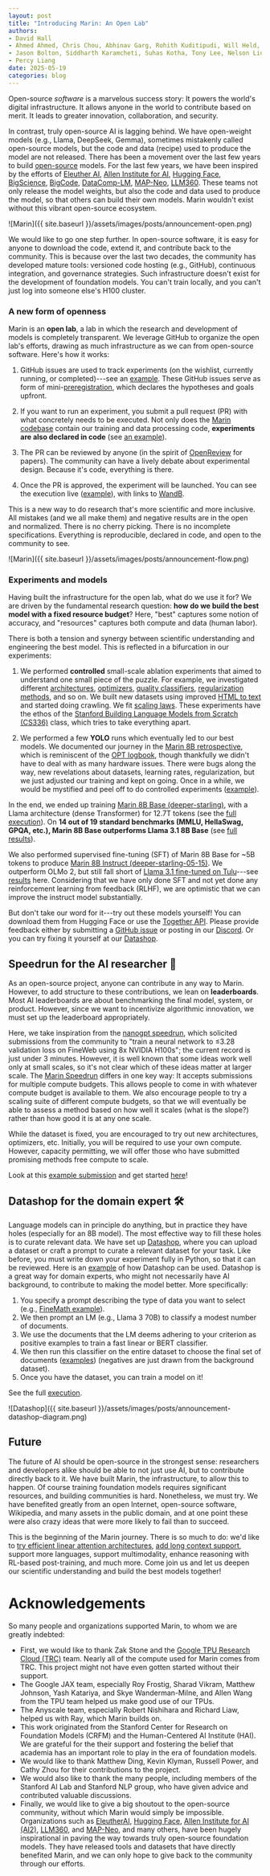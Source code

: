 ```yaml
---
layout: post
title: "Introducing Marin: An Open Lab"
authors:
- David Hall
- Ahmed Ahmed, Chris Chou, Abhinav Garg, Rohith Kuditipudi, Will Held, Nikil Ravi, Herumb Shandilya, Jason Wang
- Jason Bolton, Siddharth Karamcheti, Suhas Kotha, Tony Lee, Nelson Liu, Joel Niklaus, Ashwin Ramaswami, Kamyar Salahi, Kaiyue Wen, Chi Heem Wong, Sherry Yang, Ivan Zhou
- Percy Liang
date: 2025-05-19
categories: blog
---
```


Open-source *software* is a marvelous success story:
It powers the world's digital infrastructure.
It allows anyone in the world to contribute based on merit.
It leads to greater innovation, collaboration, and security.

In contrast, truly open-source AI is lagging behind.
We have open-weight models (e.g., Llama, DeepSeek, Gemma), sometimes mistakenly called open-source models,
but the code and data (recipe) used to produce the model are not released.
There has been a movement over the last few years to build [open-source](https://opensource.org/ai/open-source-ai-definition) models.
For the last few years, we have been inspired by the efforts of
[Eleuther AI](https://www.eleuther.ai/),
[Allen Institute for AI](https://allenai.org/),
[Hugging Face](https://huggingface.co/),
[BigScience](https://bigscience.huggingface.co/),
[BigCode](https://www.bigcode-project.org/),
[DataComp-LM](https://www.datacomp.ai/dclm/),
[MAP-Neo](https://map-neo.github.io/),
[LLM360](https://www.llm360.ai/).
These teams not only release the model weights,
but also the code and data used to produce the model,
so that others can build their own models.
Marin wouldn't exist without this vibrant open-source ecosystem.

![Marin]({{ site.baseurl }}/assets/images/posts/announcement-open.png)

We would like to go one step further.  In open-source software, it is easy for
anyone to download the code, extend it, and contribute back to the community.
This is because over the last two decades, the community has developed mature
tools: versioned code hosting (e.g., GitHub), continuous integration, and
governance strategies.  Such infrastructure doesn't exist for the development of
foundation models.  You can't train locally, and you can't just log into someone
else's H100 cluster.

### A new form of openness

Marin is an **open lab**, a lab in which the research and development of models
is completely transparent.  We leverage GitHub to organize the open lab's
efforts, drawing as much infrastructure as we can from open-source software.
Here's how it works:

1. GitHub issues are used to track experiments (on the wishlist, currently running, or completed)---see an [example](https://github.com/marin-community/marin/issues/1183).
These GitHub issues serve as form of mini-[preregistration](https://en.wikipedia.org/wiki/Preregistration_(science)),
which declares the hypotheses and goals upfront.

2. If you want to run an experiment, you submit a pull request (PR) with what concretely needs to be executed.
Not only does the [Marin codebase](https://github.com/marin-community/marin/)
contain our training and data processing code, **experiments are also declared
in code** (see [an
example](https://github.com/marin-community/marin/blob/main/experiments/exp1183_olmoe.py)).

3. The PR can be reviewed by anyone (in the spirit of
[OpenReview](https://openreview.net/) for papers).
The community can have a lively debate about experimental design.
Because it's code, everything is there.

4. Once the PR is approved, the experiment will be launched.
 You can see the execution live
([example](https://marin.community/data-browser/experiment/?path=gs%3A%2F%2Fmarin-us-west4%2Fexperiments%2Fexp1183_olmoe-f9d291.json)),
with links to [WandB](https://wandb.ai/marin-community/marin/reports/MoE-vs-Dense-1b--VmlldzoxMjgzMzI4OQ).

This is a new way to do research that's more scientific and more inclusive.
All mistakes (and we all make them) and negative results are in the open and normalized.
There is no cherry picking.
There is no incomplete specifications.
Everything is reproducible, declared in code, and open to the community to see.

![Marin]({{ site.baseurl }}/assets/images/posts/announcement-flow.png)

### Experiments and models

Having built the infrastructure for the open lab, what do we use it for?  We are
driven by the fundamental research question: **how do we build the best model
with a fixed resource budget**?  Here, "best" captures some notion of accuracy,
and "resources" captures both compute and data (human labor).

There is both a tension and synergy between scientific understanding and
engineering the best model.  This is reflected in a bifurcation in our
experiments:

1. We performed **controlled** small-scale ablation experiments that aimed to
understand one small piece of the puzzle.  For example, we investigated
different [architectures](https://github.com/marin-community/marin/issues/1183),
[optimizers](https://github.com/marin-community/marin/issues/1290), [quality
classifiers](https://github.com/marin-community/marin/issues/1290),
[regularization methods](https://github.com/marin-community/marin/issues/935),
and so on.  We built new datasets using improved [HTML to
text](https://marin.readthedocs.io/en/latest/reports/markdownified-datasets/)
and started doing crawling.  We fit [scaling laws](https://github.com/marin-community/marin/issues/780).
These experiments have the ethos of the [Stanford Building Language Models from Scratch (CS336)](https://cs336.stanford.edu) class,
which tries to take everything apart.

2. We performed a few **YOLO** runs which eventually led to our best models.  We
documented our journey in the [Marin 8B
retrospective](https://marin.readthedocs.io/en/latest/reports/marin-8b-retro/),
which is reminiscent of the [OPT
logbook](https://github.com/facebookresearch/metaseq/blob/main/projects/OPT/chronicles/OPT175B_Logbook.pdf),
though thankfully we didn't have to deal with as many hardware issues.  There
were bugs along the way, new revelations about datasets, learning rates,
regularization, but we just adjusted our training and kept on going.  Once in a
while, we would be mystified and peel off to do controlled experiments
([example](https://github.com/marin-community/marin/issues/950)).

In the end, we ended up training [Marin 8B Base (deeper-starling)](https://huggingface.co/marin-community/marin-8b-base/tree/deeper-starling),
with a Llama architecture (dense Transformer) for 12.7T tokens (see the [full execution](https://marin.community/data-browser/experiment/?path=gs%3A//marin-us-central2/experiments/exp600_tootsie-4699e2.json)).
On **14 out of 19 standard benchmarks (MMLU, HellaSwag, GPQA, etc.), Marin 8B Base outperforms Llama 3.1 8B Base** (see [full results](https://marin.readthedocs.io/en/latest/reports/marin-8b-retro/#base-model-results)).

We also performed supervised fine-tuning (SFT) of Marin 8B Base for ~5B tokens to produce [Marin 8B Instruct (deeper-starling-05-15)](https://huggingface.co/marin-community/marin-8b-instruct/tree/deeper-starling-05-15).
We outperform OLMo 2, but still fall short of [Llama 3.1 fine-tuned on Tulu](https://arxiv.org/abs/2411.15124)---see [results](https://marin.readthedocs.io/en/latest/reports/marin-8b-retro/#sft-evals) here.
Considering that we have only done SFT and not yet done any reinforcement learning from feedback (RLHF),
we are optimistic that we can improve the instruct model substantially.

But don't take our word for it---try out these models yourself!
You can download them from Hugging Face or use the [Together API](https://www.together.ai/models/marin-8b-instruct).
Please provide feedback either by submitting a [GitHub issue](https://github.com/marin-community/marin/issues/new/choose) or posting in our [Discord](https://discord.gg/J9CTk7pqcM).
Or you can try fixing it yourself at our [Datashop](https://marin.readthedocs.io/en/latest/tutorials/datashop/).

## Speedrun for the AI researcher 🏃

As an open-source project, anyone can contribute in any way to Marin.
However, to add structure to these contributions, we lean on **leaderboards**.
Most AI leaderboards are about benchmarking the final model, system, or product.
However, since we want to incentivize algorithmic innovation,
we must set up the leaderboard appropriately.

Here, we take inspiration from the [nanogpt speedrun](https://github.com/KellerJordan/modded-nanogpt?tab=readme-ov-file#world-record-history),
which solicited submissions from the community to "train a neural network to ≤3.28 validation loss on FineWeb using 8x NVIDIA H100s";
the current record is just under 3 minutes.
However, it is well known that some ideas work well only at small scales, so it's not clear which of these ideas matter at larger scale.
The [Marin Speedrun](https://marin.community/speedrun/) differs in one key way: It accepts submissions for multiple compute budgets.
This allows people to come in with whatever compute budget is available to them.
We also encourage people to try a scaling suite of different compute budgets,
so that we will eventually be able to assess a method based on how well it scales (what is the slope?)
rather than how good it is at any one scale.

While the dataset is fixed, you are encouraged to try out new architectures, optimizers, etc.
Initially, you will be required to use your own compute.
However, capacity permitting, we will offer those who have submitted promising methods free compute to scale.

Look at this [example submission](https://github.com/marin-community/marin/blob/main/experiments/speedrun/llama_75m_fineweb_edu_adamax/llama_75m_fineweb_edu_adamax.py)
and get started [here](https://marin.readthedocs.io/en/latest/tutorials/submitting-speedrun/)!

## Datashop for the domain expert 🛠️

Language models can in principle do anything, but in practice they have holes (especially for an 8B model).
The most effective way to fill these holes is to curate relevant data.
We have set up [Datashop](https://marin.readthedocs.io/en/latest/tutorials/datashop/),
where you can upload a dataset or craft a prompt to curate a relevant dataset for your task.
Like before, you must write down your experiment fully in Python,
so that it can be reviewed.
Here is an [example](https://github.com/marin-community/marin/issues/963) of how Datashop can be used.
Datashop is a great way for domain experts, who might not necessarily have AI background,
to contribute to making the model better.
More specifically:
1. You specify a prompt describing the type of data you want to select (e.g., [FineMath example](https://github.com/marin-community/marin/blob/91b86a710664bed75c61e109c740852c4dcf60ad/experiments/exp963_cascade_finemath.py#L13)).
2. We then prompt an LM (e.g., Llama 3 70B) to classify a modest number of documents.
3. We use the documents that the LM deems adhering to your criterion as positive examples to train a fast linear or BERT classifier.
4. We then run this classifier on the entire dataset to choose the final set of documents ([examples](https://marin.community/data-browser/view/?paths=%5B%22gs%3A%2F%2Fmarin-us-east1%2Fdocuments%2Fquality_filtering%2Fdatashop%2Fdatashop-dclm-pretraining-subset-finemath-cascade-phase-2-f42d44%2Flocal-shard_0_of_10%2Fshard_00000000_processed.jsonl.zst%22%5D)) (negatives are just drawn from the background dataset).
5. Once you have the dataset, you can train a model on it!

See the full [execution](https://marin.community/data-browser/experiment?path=gs%3A%2F%2Fmarin-us-east1%2Fexperiments%2Fexp963_cascade_finemath-fa55e6.json).

![Datashop]({{ site.baseurl }}/assets/images/posts/announcement-datashop-diagram.png)

## Future

The future of AI should be open-source in the strongest sense: researchers and developers alike
should be able to not just use AI, but to contribute directly back to it.
We have built Marin, the infrastructure, to allow this to happen.
Of course training foundation models requires significant resources,
and building communities is hard.
Nonetheless, we must try.
We have benefited greatly from an open Internet,
open-source software, Wikipedia, and many assets in the public domain,
and at one point these were also crazy ideas that were more likely to fail than to succeed.

This is the beginning of the Marin journey.
There is so much to do: we'd like to
[try efficient linear attention architectures](https://github.com/marin-community/marin/issues/1313),
[add long context support](https://github.com/marin-community/marin/issues/1314),
support more languages, support multimodality, enhance reasoning with RL-based post-training, and much more.
Come join us and let us deepen our scientific understanding and build the best models together!

# Acknowledgements

So many people and organizations supported Marin, to whom we are greatly indebted:
- First, we would like to thank Zak Stone and the [Google TPU Research Cloud (TRC)](https://sites.research.google/trc/) team.  Nearly all of the compute used for Marin comes from TRC.  This project might not have even gotten started without their support.
- The Google JAX team, especially Roy Frostig, Sharad Vikram, Matthew Johnson, Yash Katariya, and Skye Wanderman-Milne, and Allen Wang from the TPU team helped us make good use of our TPUs.
- The Anyscale team, especially Robert Nishihara and Richard Liaw, helped us with Ray, which Marin builds on.
- This work originated from the Stanford Center for Research on Foundation Models (CRFM) and the Human-Centered AI Institute (HAI). We are grateful for the their support and fostering the belief that academia has an important role to play in the era of foundation models.
- We would like to thank Matthew Ding, Kevin Klyman, Russell Power, and Cathy Zhou for their contributions to the project.
- We would also like to thank the many people, including members of the Stanford AI Lab and Stanford NLP group, who have given advice and contributed valuable discussions.
- Finally, we would like to give a big shoutout to the open-source community, without which Marin would simply be impossible.  Organizations such as [EleutherAI](https://www.eleuther.ai/), [Hugging Face](https://huggingface.co), [Allen Institute for AI (AI2)](https://allenai.org/), [LLM360](https://www.llm360.ai/), and [MAP-Neo](https://map-neo.github.io/), and many others, have been hugely inspirational in paving the way towards truly open-source foundation models.  They have released tools and datasets that have directly benefited Marin, and we can only hope to give back to the community through our efforts.
